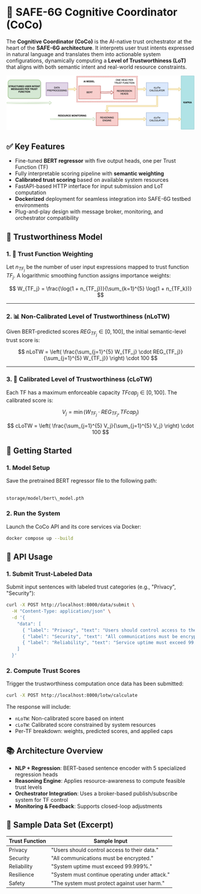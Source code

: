 # 🧠 SAFE-6G Cognitive Coordinator (CoCo)

The **Cognitive Coordinator (CoCo)** is the AI-native trust orchestrator at the heart of the **SAFE-6G architecture**. It interprets user trust intents expressed in natural language and translates them into actionable system configurations, dynamically computing a **Level of Trustworthiness (LoT)** that aligns with both semantic intent and real-world resource constraints.

![Cognitive Coordinator Architecture](./SAFE6G-CoCo.png)

## ✅ Key Features

- Fine-tuned **BERT regressor** with five output heads, one per Trust Function (TF)
- Fully interpretable scoring pipeline with **semantic weighting**
- **Calibrated trust scoring** based on available system resources
- FastAPI-based HTTP interface for input submission and LoT computation
- **Dockerized** deployment for seamless integration into SAFE-6G testbed environments
- Plug-and-play design with message broker, monitoring, and orchestrator compatibility

## 🧮 Trustworthiness Model

### 1. 🔎 Trust Function Weighting

Let $n_{TF_j}$ be the number of user input expressions mapped to trust function $TF_j$. A logarithmic smoothing function assigns importance weights:

$$
W_{TF_j} = \frac{\log(1 + n_{TF_j})}{\sum_{k=1}^{5} \log(1 + n_{TF_k})}
$$

---

### 2. 📊 Non-Calibrated Level of Trustworthiness (nLoTW)

Given BERT-predicted scores $REG_{TF_j} \in [0, 100]$, the initial semantic-level trust score is:

$$
nLoTW = \left( \frac{\sum_{j=1}^{5} W_{TF_j} \cdot REG_{TF_j}}{\sum_{j=1}^{5} W_{TF_j}} \right) \cdot 100
$$

---

### 3. 🧠 Calibrated Level of Trustworthiness (cLoTW)

Each TF has a maximum enforceable capacity $TFcap_j \in [0, 100]$. The calibrated score is:

$$
V_j = \min(W_{TF_j} \cdot REG_{TF_j}, TFcap_j)
$$

$$
cLoTW = \left( \frac{\sum_{j=1}^{5} V_j}{\sum_{j=1}^{5} V_j} \right) \cdot 100
$$


## 🚀 Getting Started

### 1. Model Setup

Save the pretrained BERT regressor file to the following path:

```

storage/model/bert\_model.pth

````

### 2. Run the System

Launch the CoCo API and its core services via Docker:

```bash
docker compose up --build
````

## 📡 API Usage

### 1. Submit Trust-Labeled Data

Submit input sentences with labeled trust categories (e.g., "Privacy", "Security"):

```bash
curl -X POST http://localhost:8000/data/submit \
  -H "Content-Type: application/json" \
  -d '{
    "data": [
      { "label": "Privacy", "text": "Users should control access to their data." },
      { "label": "Security", "text": "All communications must be encrypted." },
      { "label": "Reliability", "text": "Service uptime must exceed 99.999%." }
    ]
  }'
```

### 2. Compute Trust Scores

Trigger the trustworthiness computation once data has been submitted:

```bash
curl -X POST http://localhost:8000/lotw/calculate
```

The response will include:

* `nLoTW`: Non-calibrated score based on intent
* `cLoTW`: Calibrated score constrained by system resources
* Per-TF breakdown: weights, predicted scores, and applied caps

## 📚 Architecture Overview

* **NLP + Regression**: BERT-based sentence encoder with 5 specialized regression heads
* **Reasoning Engine**: Applies resource-awareness to compute feasible trust levels
* **Orchestrator Integration**: Uses a broker-based publish/subscribe system for TF control
* **Monitoring & Feedback**: Supports closed-loop adjustments

## 🧾 Sample Data Set (Excerpt)

| Trust Function | Sample Input                                   |
| -------------- | ---------------------------------------------- |
| Privacy        | "Users should control access to their data."   |
| Security       | "All communications must be encrypted."        |
| Reliability    | "System uptime must exceed 99.999%."           |
| Resilience     | "System must continue operating under attack." |
| Safety         | "The system must protect against user harm."   |


